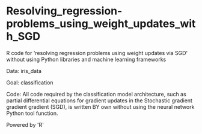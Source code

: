 # Resolving_regression-problems_using_weight_updates_with_SGD
R code for 'resolving regression problems using weight updates via SGD' without using Python libraries and machine learning frameworks

Data: iris_data

Goal: classification

Code: All code required by the classification model architecture, such as partial differential equations for gradient updates in the Stochastic gradient gradient gradient (SGD), is written BY own without using the neural network Python tool function.

Powered by 'R'
